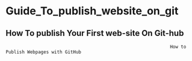 # Guide_To_publish_website_on_git
How To publish Your First web-site On Git-hub
----------------------------------------------------------------------------------------------------------------------------------------------------------------------------------------------------------------------------------------------------------------------------------------------------------------------------------------------------------------
  
                                                                 How to Publish Webpages with GitHub
  
